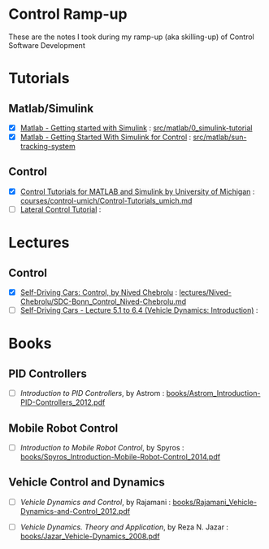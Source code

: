 # Control Ramp-up

These are the notes I took during my ramp-up (aka skilling-up) of Control Software Development

# Tutorials

## Matlab/Simulink

- [X] [Matlab - Getting started with Simulink](https://youtube.com/playlist?list=PL484BA2AD3AE4C2D0&feature=shared) : [src/matlab/0_simulink-tutorial](src/matlab/0_simulink-tutorial)
- [X] [Matlab - Getting Started With Simulink for Control](https://es.mathworks.com/matlabcentral/fileexchange/73257-getting-started-with-simulink-for-controls-example-files?s_eid=PSM_15028) : [src/matlab/sun-tracking-system](src/matlab/sun-tracking-system)

## Control

- [X] [Control Tutorials for MATLAB and Simulink by University of Michigan](https://ctms.engin.umich.edu/CTMS/index.php?aux=Home) : [courses/control-umich/Control-Tutorials_umich.md](courses/control-umich/Control-Tutorials_umich.md)
- [ ] [Lateral Control Tutorial](https://es.mathworks.com/help/driving/ug/lateral-control-tutorial.html) : []()

# Lectures

## Control

- [X] [Self-Driving Cars: Control, by Nived Chebrolu](https://www.youtube.com/watch?v=XmjjmnDcduU&t) : [lectures/Nived-Chebrolu/SDC-Bonn_Control_Nived-Chebrolu.md](lectures/Nived-Chebrolu/SDC-Bonn_Control_Nived-Chebrolu.md)
- [ ] [Self-Driving Cars - Lecture 5.1 to 6.4 (Vehicle Dynamics: Introduction)](https://youtu.be/wuUUN_DvYP4) : []()

# Books

## PID Controllers

- [ ] _Introduction to PID Controllers_, by Astrom : [books/Astrom_Introduction-PID-Controllers_2012.pdf](books/Astrom_Introduction-PID-Controllers_2012.pdf)

## Mobile Robot Control

- [ ] _Introduction to Mobile Robot Control_, by Spyros : [books/Spyros_Introduction-Mobile-Robot-Control_2014.pdf](books/Spyros_Introduction-Mobile-Robot-Control_2014.pdf)

## Vehicle Control and Dynamics

- [ ] _Vehicle Dynamics and Control_, by Rajamani : [books/Rajamani_Vehicle-Dynamics-and-Control_2012.pdf](books/Rajamani_Vehicle-Dynamics-and-Control_2012.pdf)
- [ ] _Vehicle Dynamics. Theory and Application_, by Reza N. Jazar : [books/Jazar_Vehicle-Dynamics_2008.pdf](books/Jazar_Vehicle-Dynamics_2008.pdf)

